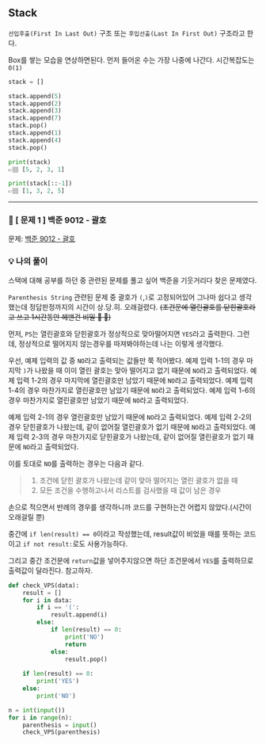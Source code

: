 ## Stack
`선입후출(First In Last Out)` 구조 또는 `후입선출(Last In First Out)` 구조라고 한다. 

Box를 쌓는 모습을 연상하면된다.
먼저 들어온 수는 가장 나중에 나간다.
시간복잡도는 `O(1)`

```python
stack = []

stack.append(5)
stack.append(2)
stack.append(3)
stack.append(7)
stack.pop()
stack.append(1)
stack.append(4)
stack.pop()

print(stack)
👉🏽 [5, 2, 3, 1]

print(stack[::-1])
👉🏽 [1, 3, 2, 5]
```

---

### 📍 [ 문제 1 ] 백준 9012 - 괄호
문제: <a href='https://www.acmicpc.net/problem/9012'>백준 9012 - 괄호</a>

### 💡 나의 풀이
스택에 대해 공부를 하던 중 관련된 문제를 풀고 싶어 백준을 기웃거리다 찾은 문제였다.

`Parenthesis String` 관련된 문제 중 괄호가 `(`,`)`로 고정되어있어 그나마 쉽다고 생각했는데 정답판정까지의 시간이 상.당.히. 오래걸렸다. ~~(조건문에 열린괄호를 닫힌괄호라고 쓰고 1시간동안 헤맨건 비밀 🤣 🤣)~~

먼저, `PS`는 열린괄호와 닫힌괄호가 정상적으로 맞아떨어지면 `YES`라고 출력한다.
그런데, 정상적으로 떨어지지 않는경우를 따져봐야하는데 나는 이렇게 생각했다.

우선, 예제 입력의 값 중 `NO`라고 출력되는 값들만 쭉 적어봤다.
예제 입력 1-1의 경우 마지막 `)`가 나왔을 때 이미 열린 괄호는 맞아 떨어지고 없기 때문에 `NO`라고 출력되었다.
예제 입력 1-2의 경우 마지막에 열린괄호만 남았기 때문에 `NO`라고 출력되었다.
예제 입력 1-4의 경우 마찬가지로 열린괄호만 남았기 때문에 `NO`라고 출력되었다.
예제 입력 1-6의 경우 마찬가지로 열린괄호만 남았기 때문에 `NO`라고 출력되었다.

예제 입력 2-1의 경우 열린괄호만 남았기 때문에 `NO`라고 출력되었다.
예제 입력 2-2의 경우 닫힌괄호가 나왔는데, 같이 없어질 열린괄호가 없기 때문에 `NO`라고 출력되었다.
예제 입력 2-3의 경우 마찬가지로 닫힌괄호가 나왔는데, 같이 없어질 열린괄호가 없기 때문에 `NO`라고 출력되었다.

이를 토대로 `NO`를 출력하는 경우는 다음과 같다.
>1. 조건에 닫힌 괄호가 나왔는데 같이 맞아 떨어지는 열린 괄호가 없을 때
>2. 모든 조건을 수행하고나서 리스트를 검사했을 때 값이 남은 경우

손으로 적으면서 반례의 경우를 생각하니까 코드를 구현하는건 어렵지 않았다.(시간이 오래걸릴 뿐)

중간에 `if len(result) == 0`이라고 작성했는데, result값이 비었을 때를 뜻하는 코드이고 `if not result:`로도 사용가능하다.

그리고 중간 조건문에 `return`값을 넣어주지않으면 하단 조건문에서 `YES`를 출력하므로 출력값이 달라진다. 참고하자.

```python
def check_VPS(data):
    result = []
    for i in data:
        if i == '(':
            result.append(i)
        else:
            if len(result) == 0:
                print('NO')
                return
            else:
                result.pop()
    
    if len(result) == 0:
        print('YES')
    else:
        print('NO')

n = int(input())
for i in range(n):
    parenthesis = input()
    check_VPS(parenthesis)
```